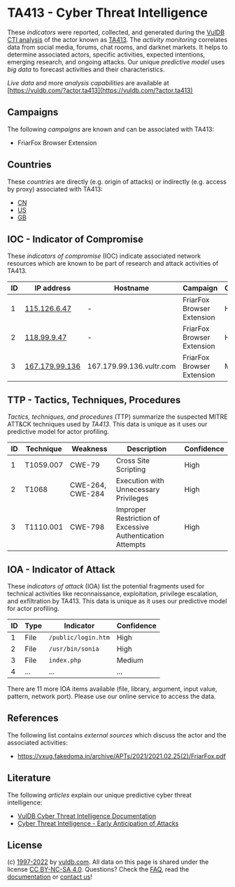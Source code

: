 # TA413 - Cyber Threat Intelligence

These _indicators_ were reported, collected, and generated during the [VulDB CTI analysis](https://vuldb.com/?kb.cti) of the actor known as [TA413](https://vuldb.com/?actor.ta413). The _activity monitoring_ correlates data from social media, forums, chat rooms, and darknet markets. It helps to determine associated actors, specific activities, expected intentions, emerging research, and ongoing attacks. Our unique _predictive model_ uses _big data_ to forecast activities and their characteristics.

_Live data_ and more _analysis capabilities_ are available at [https://vuldb.com/?actor.ta413](https://vuldb.com/?actor.ta413)

## Campaigns

The following _campaigns_ are known and can be associated with TA413:

* FriarFox Browser Extension

## Countries

These _countries_ are directly (e.g. origin of attacks) or indirectly (e.g. access by proxy) associated with TA413:

* [CN](https://vuldb.com/?country.cn)
* [US](https://vuldb.com/?country.us)
* [GB](https://vuldb.com/?country.gb)

## IOC - Indicator of Compromise

These _indicators of compromise_ (IOC) indicate associated network resources which are known to be part of research and attack activities of TA413.

ID | IP address | Hostname | Campaign | Confidence
-- | ---------- | -------- | -------- | ----------
1 | [115.126.6.47](https://vuldb.com/?ip.115.126.6.47) | - | FriarFox Browser Extension | High
2 | [118.99.9.47](https://vuldb.com/?ip.118.99.9.47) | - | FriarFox Browser Extension | High
3 | [167.179.99.136](https://vuldb.com/?ip.167.179.99.136) | 167.179.99.136.vultr.com | FriarFox Browser Extension | Medium

## TTP - Tactics, Techniques, Procedures

_Tactics, techniques, and procedures_ (TTP) summarize the suspected MITRE ATT&CK techniques used by _TA413_. This data is unique as it uses our predictive model for actor profiling.

ID | Technique | Weakness | Description | Confidence
-- | --------- | -------- | ----------- | ----------
1 | T1059.007 | CWE-79 | Cross Site Scripting | High
2 | T1068 | CWE-264, CWE-284 | Execution with Unnecessary Privileges | High
3 | T1110.001 | CWE-798 | Improper Restriction of Excessive Authentication Attempts | High

## IOA - Indicator of Attack

These _indicators of attack_ (IOA) list the potential fragments used for technical activities like reconnaissance, exploitation, privilege escalation, and exfiltration by TA413. This data is unique as it uses our predictive model for actor profiling.

ID | Type | Indicator | Confidence
-- | ---- | --------- | ----------
1 | File | `/public/login.htm` | High
2 | File | `/usr/bin/sonia` | High
3 | File | `index.php` | Medium
4 | ... | ... | ...

There are 11 more IOA items available (file, library, argument, input value, pattern, network port). Please use our online service to access the data.

## References

The following list contains _external sources_ which discuss the actor and the associated activities:

* https://vxug.fakedoma.in/archive/APTs/2021/2021.02.25(2)/FriarFox.pdf

## Literature

The following _articles_ explain our unique predictive cyber threat intelligence:

* [VulDB Cyber Threat Intelligence Documentation](https://vuldb.com/?kb.cti)
* [Cyber Threat Intelligence - Early Anticipation of Attacks](https://www.scip.ch/en/?labs.20201022)

## License

(c) [1997-2022](https://vuldb.com/?kb.changelog) by [vuldb.com](https://vuldb.com/?kb.about). All data on this page is shared under the license [CC BY-NC-SA 4.0](https://creativecommons.org/licenses/by-nc-sa/4.0/). Questions? Check the [FAQ](https://vuldb.com/?kb.faq), read the [documentation](https://vuldb.com/?kb) or [contact us](https://vuldb.com/?contact)!

